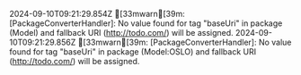 2024-09-10T09:21:29.854Z [33mwarn[39m: [PackageConverterHandler]: No value found for tag "baseUri" in package (Model) and fallback URI (http://todo.com/) will be assigned.
2024-09-10T09:21:29.856Z [33mwarn[39m: [PackageConverterHandler]: No value found for tag "baseUri" in package (Model:OSLO) and fallback URI (http://todo.com/) will be assigned.
